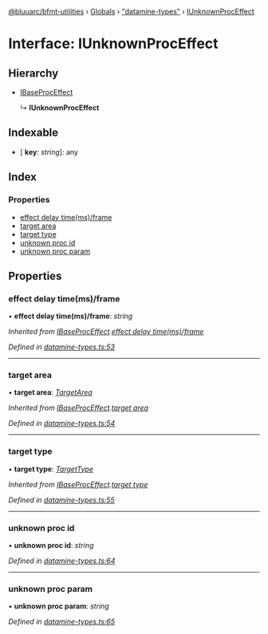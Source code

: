 [@bluuarc/bfmt-utilities](../README.md) › [Globals](../globals.md) › ["datamine-types"](../modules/_datamine_types_.md) › [IUnknownProcEffect](_datamine_types_.iunknownproceffect.md)

# Interface: IUnknownProcEffect

## Hierarchy

* [IBaseProcEffect](_datamine_types_.ibaseproceffect.md)

  ↳ **IUnknownProcEffect**

## Indexable

* \[ **key**: *string*\]: any

## Index

### Properties

* [effect delay time(ms)/frame](_datamine_types_.iunknownproceffect.md#effect-delay-time(ms)/frame)
* [target area](_datamine_types_.iunknownproceffect.md#target-area)
* [target type](_datamine_types_.iunknownproceffect.md#target-type)
* [unknown proc id](_datamine_types_.iunknownproceffect.md#unknown-proc-id)
* [unknown proc param](_datamine_types_.iunknownproceffect.md#unknown-proc-param)

## Properties

###  effect delay time(ms)/frame

• **effect delay time(ms)/frame**: *string*

*Inherited from [IBaseProcEffect](_datamine_types_.ibaseproceffect.md).[effect delay time(ms)/frame](_datamine_types_.ibaseproceffect.md#effect-delay-time(ms)/frame)*

*Defined in [datamine-types.ts:53](https://github.com/BluuArc/bfmt-utilities/blob/819ffe1/src/datamine-types.ts#L53)*

___

###  target area

• **target area**: *[TargetArea](../enums/_datamine_types_.targetarea.md)*

*Inherited from [IBaseProcEffect](_datamine_types_.ibaseproceffect.md).[target area](_datamine_types_.ibaseproceffect.md#target-area)*

*Defined in [datamine-types.ts:54](https://github.com/BluuArc/bfmt-utilities/blob/819ffe1/src/datamine-types.ts#L54)*

___

###  target type

• **target type**: *[TargetType](../enums/_datamine_types_.targettype.md)*

*Inherited from [IBaseProcEffect](_datamine_types_.ibaseproceffect.md).[target type](_datamine_types_.ibaseproceffect.md#target-type)*

*Defined in [datamine-types.ts:55](https://github.com/BluuArc/bfmt-utilities/blob/819ffe1/src/datamine-types.ts#L55)*

___

###  unknown proc id

• **unknown proc id**: *string*

*Defined in [datamine-types.ts:64](https://github.com/BluuArc/bfmt-utilities/blob/819ffe1/src/datamine-types.ts#L64)*

___

###  unknown proc param

• **unknown proc param**: *string*

*Defined in [datamine-types.ts:65](https://github.com/BluuArc/bfmt-utilities/blob/819ffe1/src/datamine-types.ts#L65)*
